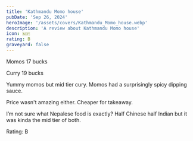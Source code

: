 ```yaml
---
title: 'Kathmandu Momo house'
pubDate: 'Sep 26, 2024'
heroImage: '/assets/covers/Kathmandu_Momo_house.webp'
description: 'A review about Kathmandu Momo house'
icon: 🇳🇵
rating: B
graveyard: false
---
```


Momos 17 bucks

Curry 19 bucks

Yummy momos but mid tier cury. Momos had a surprisingly spicy dipping sauce.

Price wasn't amazing either. Cheaper for takeaway.

I’m not sure what Nepalese food is exactly? Half Chinese half Indian but it was kinda the mid tier of both.

Rating: B

